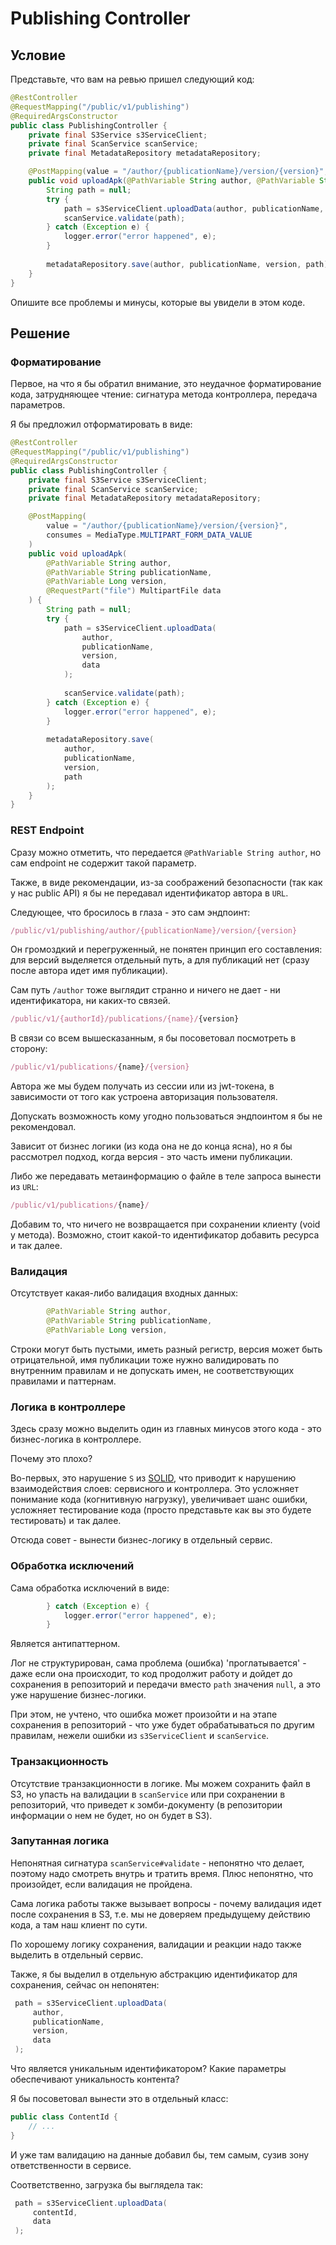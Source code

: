 # Publishing Controller

## Условие

Представьте, что вам на ревью пришел следующий код:

```java
@RestController
@RequestMapping("/public/v1/publishing")
@RequiredArgsConstructor
public class PublishingController {
    private final S3Service s3ServiceClient;
    private final ScanService scanService;
    private final MetadataRepository metadataRepository;

    @PostMapping(value = "/author/{publicationName}/version/{version}", consumes = MediaType.MULTIPART_FORM_DATA_VALUE)
    public void uploadApk(@PathVariable String author, @PathVariable String publicationName, @PathVariable Long version, @RequestPart("file") MultipartFile data) {
        String path = null;
        try {
            path = s3ServiceClient.uploadData(author, publicationName, version, data);
            scanService.validate(path);
        } catch (Exception e) {
            logger.error("error happened", e);
        }
         
        metadataRepository.save(author, publicationName, version, path);
    }
}
```

Опишите все проблемы и минусы, которые вы увидели в этом коде.

## Решение

### Форматирование

Первое, на что я бы обратил внимание, это неудачное форматирование кода, затрудняющее чтение: сигнатура метода контроллера, передача параметров.

Я бы предложил отформатировать в виде:

```java
@RestController
@RequestMapping("/public/v1/publishing")
@RequiredArgsConstructor
public class PublishingController {
    private final S3Service s3ServiceClient;
    private final ScanService scanService;
    private final MetadataRepository metadataRepository;

    @PostMapping(
        value = "/author/{publicationName}/version/{version}",
        consumes = MediaType.MULTIPART_FORM_DATA_VALUE
    )
    public void uploadApk(
        @PathVariable String author,
        @PathVariable String publicationName,
        @PathVariable Long version,
        @RequestPart("file") MultipartFile data
    ) {
        String path = null;
        try {
            path = s3ServiceClient.uploadData(
                author,
                publicationName,
                version,
                data
            );
            
            scanService.validate(path);
        } catch (Exception e) {
            logger.error("error happened", e);
        }
         
        metadataRepository.save(
            author,
            publicationName,
            version,
            path
        );
    }
}
```

### REST Endpoint

Сразу можно отметить, что передается `@PathVariable String author`, но сам endpoint не содержит такой параметр.

Также, в виде рекомендации, из-за соображений безопасности (так как у нас public API) я бы не передавал идентификатор автора в `URL`.

Следующее, что бросилось в глаза - это сам эндпоинт:

```javascript
/public/v1/publishing/author/{publicationName}/version/{version}
```

Он громоздкий и перегруженный, не понятен принцип его составления: для версий выделяется отдельный путь, а для публикаций нет (сразу после автора идет имя публикации).

Сам путь `/author` тоже выглядит странно и ничего не дает - ни идентификатора, ни каких-то связей.

```javascript
/public/v1/{authorId}/publications/{name}/{version}
```

В связи со всем вышесказанным, я бы посоветовал посмотреть в сторону:

```javascript
/public/v1/publications/{name}/{version}
```

Автора же мы будем получать из сессии или из jwt-токена, в зависимости от того как устроена авторизация пользователя.

Допускать возможность кому угодно пользоваться эндпоинтом я бы не рекомендовал.

Зависит от бизнес логики (из кода она не до конца ясна), но я бы рассмотрел подход, когда версия - это часть имени публикации.

Либо же передавать метаинформацию о файле в теле запроса вынести из `URL`:

```javascript
/public/v1/publications/{name}/
```

Добавим то, что ничего не возвращается при сохранении клиенту (void у метода). Возможно, стоит какой-то идентификатор добавить ресурса и так далее.

### Валидация

Отсутствует какая-либо валидация входных данных:

```java
        @PathVariable String author,
        @PathVariable String publicationName,
        @PathVariable Long version,
```

Строки могут быть пустыми, иметь разный регистр, версия может быть отрицательной, имя публикации тоже нужно валидировать по внутренним правилам и не допускать имен, не соответствующих правилами и паттернам.

### Логика в контроллере

Здесь сразу можно выделить один из главных минусов этого кода - это бизнес-логика в контроллере.

Почему это плохо?

Во-первых, это нарушение `S` из [SOLID](../../../patterns/SOLID.md), что приводит к нарушению взаимодействия слоев: сервисного и контроллера. Это усложняет понимание кода (когнитивную нагрузку), увеличивает шанс ошибки, усложняет тестирование кода (просто представьте как вы это будете тестировать) и так далее.

Отсюда совет - вынести бизнес-логику в отдельный сервис.

### Обработка исключений

Сама обработка исключений в виде:

```java
        } catch (Exception e) {
            logger.error("error happened", e);
        }
```

Является антипаттерном.

Лог не структурирован, сама проблема (ошибка) 'проглатывается' - даже если она происходит, то код продолжит работу и дойдет до сохранения в репозиторий и передачи вместо `path` значения `null`, а это уже нарушение бизнес-логики.

При этом, не учтено, что ошибка может произойти и на этапе сохранения в репозиторий - что уже будет обрабатываться по другим правилам, нежели ошибки из `s3ServiceClient` и `scanService`.

### Транзакционность

Отсутствие транзакционности в логике. Мы можем сохранить файл в S3, но упасть на валидации в `scanService` или при сохранении в репозиторий, что приведет к зомби-документу (в репозитории информации о нем не будет, но он будет в S3).

### Запутанная логика

Непонятная сигнатура `scanService#validate` - непонятно что делает, поэтому надо смотреть внутрь и тратить время.
Плюс непонятно, что произойдет, если валидация не пройдена.

Сама логика работы также вызывает вопросы - почему валидация идет после сохранения в S3, т.е. мы не доверяем предыдущему действию кода, а там наш клиент по сути.

По хорошему логику сохранения, валидации и реакции надо также выделить в отдельный сервис.

Также, я бы выделил в отдельную абстракцию идентификатор для сохранения, сейчас он непонятен:

```java
 path = s3ServiceClient.uploadData(
     author,
     publicationName,
     version,
     data
 );
```

Что является уникальным идентификатором? Какие параметры обеспечивают уникальность контента?

Я бы посоветовал вынести это в отдельный класс:

```java
public class ContentId {
    // ...
}
```

И уже там валидацию на данные добавил бы, тем самым, сузив зону ответственности в сервисе.

Соответственно, загрузка бы выглядела так:

```java
 path = s3ServiceClient.uploadData(
     contentId,
     data
 );
```
